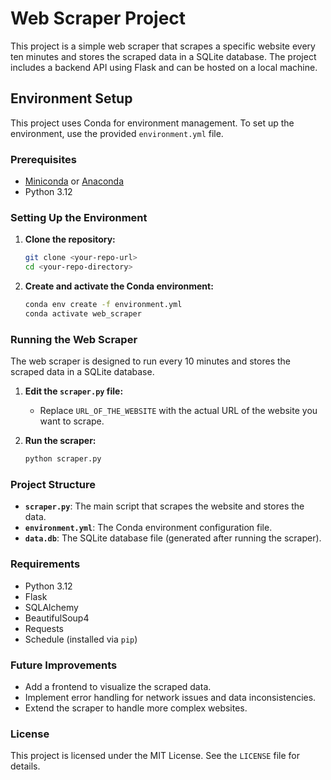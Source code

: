 # Web Scraper Project

This project is a simple web scraper that scrapes a specific website every ten minutes and stores the scraped data in a SQLite database. The project includes a backend API using Flask and can be hosted on a local machine.

## Environment Setup

This project uses Conda for environment management. To set up the environment, use the provided `environment.yml` file.

### Prerequisites

- [Miniconda](https://docs.conda.io/en/latest/miniconda.html) or [Anaconda](https://www.anaconda.com/products/distribution)
- Python 3.12

### Setting Up the Environment

1. **Clone the repository:**

    ```bash
    git clone <your-repo-url>
    cd <your-repo-directory>
    ```

2. **Create and activate the Conda environment:**

    ```bash
    conda env create -f environment.yml
    conda activate web_scraper
    ```

### Running the Web Scraper

The web scraper is designed to run every 10 minutes and stores the scraped data in a SQLite database.

1. **Edit the `scraper.py` file:**
   - Replace `URL_OF_THE_WEBSITE` with the actual URL of the website you want to scrape.

2. **Run the scraper:**

    ```bash
    python scraper.py
    ```

### Project Structure

- **`scraper.py`**: The main script that scrapes the website and stores the data.
- **`environment.yml`**: The Conda environment configuration file.
- **`data.db`**: The SQLite database file (generated after running the scraper).

### Requirements

- Python 3.12
- Flask
- SQLAlchemy
- BeautifulSoup4
- Requests
- Schedule (installed via `pip`)

### Future Improvements

- Add a frontend to visualize the scraped data.
- Implement error handling for network issues and data inconsistencies.
- Extend the scraper to handle more complex websites.

### License

This project is licensed under the MIT License. See the `LICENSE` file for details.

